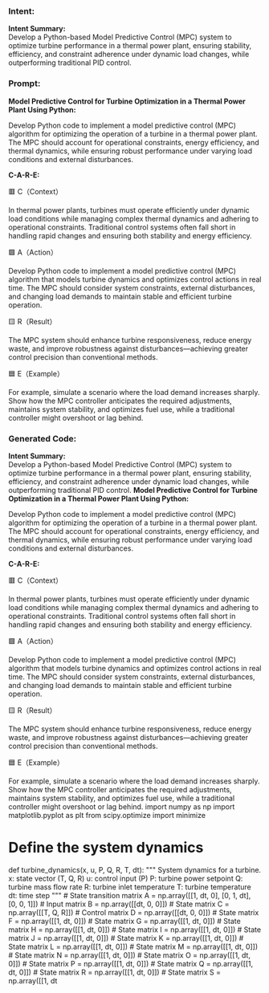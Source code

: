 ### Intent:
**Intent Summary:**  
Develop a Python-based Model Predictive Control (MPC) system to optimize turbine performance in a thermal power plant, ensuring stability, efficiency, and constraint adherence under dynamic load changes, while outperforming traditional PID control.

### Prompt:
**Model Predictive Control for Turbine Optimization in a Thermal Power Plant Using Python:**

Develop Python code to implement a model predictive control (MPC) algorithm for optimizing the operation of a turbine in a thermal power plant. The MPC should account for operational constraints, energy efficiency, and thermal dynamics, while ensuring robust performance under varying load conditions and external disturbances.

**C-A-R-E:**

🟥 C（Context）

In thermal power plants, turbines must operate efficiently under dynamic load conditions while managing complex thermal dynamics and adhering to operational constraints. Traditional control systems often fall short in handling rapid changes and ensuring both stability and energy efficiency.

🟩 A（Action）

Develop Python code to implement a model predictive control (MPC) algorithm that models turbine dynamics and optimizes control actions in real time. The MPC should consider system constraints, external disturbances, and changing load demands to maintain stable and efficient turbine operation.

🟨 R（Result）

The MPC system should enhance turbine responsiveness, reduce energy waste, and improve robustness against disturbances—achieving greater control precision than conventional methods.

🟦 E（Example）

For example, simulate a scenario where the load demand increases sharply. Show how the MPC controller anticipates the required adjustments, maintains system stability, and optimizes fuel use, while a traditional controller might overshoot or lag behind.

### Generated Code:
**Intent Summary:**  
Develop a Python-based Model Predictive Control (MPC) system to optimize turbine performance in a thermal power plant, ensuring stability, efficiency, and constraint adherence under dynamic load changes, while outperforming traditional PID control.
**Model Predictive Control for Turbine Optimization in a Thermal Power Plant Using Python:**

Develop Python code to implement a model predictive control (MPC) algorithm for optimizing the operation of a turbine in a thermal power plant. The MPC should account for operational constraints, energy efficiency, and thermal dynamics, while ensuring robust performance under varying load conditions and external disturbances.

**C-A-R-E:**

🟥 C（Context）

In thermal power plants, turbines must operate efficiently under dynamic load conditions while managing complex thermal dynamics and adhering to operational constraints. Traditional control systems often fall short in handling rapid changes and ensuring both stability and energy efficiency.

🟩 A（Action）

Develop Python code to implement a model predictive control (MPC) algorithm that models turbine dynamics and optimizes control actions in real time. The MPC should consider system constraints, external disturbances, and changing load demands to maintain stable and efficient turbine operation.

🟨 R（Result）

The MPC system should enhance turbine responsiveness, reduce energy waste, and improve robustness against disturbances—achieving greater control precision than conventional methods.

🟦 E（Example）

For example, simulate a scenario where the load demand increases sharply. Show how the MPC controller anticipates the required adjustments, maintains system stability, and optimizes fuel use, while a traditional controller might overshoot or lag behind.
import numpy as np
import matplotlib.pyplot as plt
from scipy.optimize import minimize

# Define the system dynamics
def turbine_dynamics(x, u, P, Q, R, T, dt):
    """
    System dynamics for a turbine.
    x: state vector (T, Q, R)
    u: control input (P)
    P: turbine power setpoint
    Q: turbine mass flow rate
    R: turbine inlet temperature
    T: turbine temperature
    dt: time step
    """
    # State transition matrix
    A = np.array([[1, dt, 0], [0, 1, dt], [0, 0, 1]])
    # Input matrix
    B = np.array([[dt, 0, 0]])
    # State matrix
    C = np.array([[T, Q, R]])
    # Control matrix
    D = np.array([[dt, 0, 0]])
    # State matrix
    F = np.array([[1, dt, 0]])
    # State matrix
    G = np.array([[1, dt, 0]])
    # State matrix
    H = np.array([[1, dt, 0]])
    # State matrix
    I = np.array([[1, dt, 0]])
    # State matrix
    J = np.array([[1, dt, 0]])
    # State matrix
    K = np.array([[1, dt, 0]])
    # State matrix
    L = np.array([[1, dt, 0]])
    # State matrix
    M = np.array([[1, dt, 0]])
    # State matrix
    N = np.array([[1, dt, 0]])
    # State matrix
    O = np.array([[1, dt, 0]])
    # State matrix
    P = np.array([[1, dt, 0]])
    # State matrix
    Q = np.array([[1, dt, 0]])
    # State matrix
    R = np.array([[1, dt, 0]])
    # State matrix
    S = np.array([[1, dt
